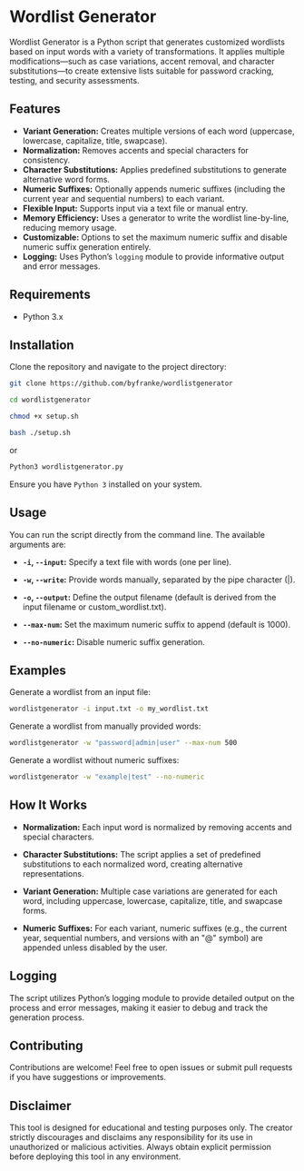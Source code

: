 # Wordlist Generator

Wordlist Generator is a Python script that generates customized wordlists based on input words with a variety of transformations. It applies multiple modifications—such as case variations, accent removal, and character substitutions—to create extensive lists suitable for password cracking, testing, and security assessments.

## Features

- **Variant Generation:** Creates multiple versions of each word (uppercase, lowercase, capitalize, title, swapcase).
- **Normalization:** Removes accents and special characters for consistency.
- **Character Substitutions:** Applies predefined substitutions to generate alternative word forms.
- **Numeric Suffixes:** Optionally appends numeric suffixes (including the current year and sequential numbers) to each variant.
- **Flexible Input:** Supports input via a text file or manual entry.
- **Memory Efficiency:** Uses a generator to write the wordlist line-by-line, reducing memory usage.
- **Customizable:** Options to set the maximum numeric suffix and disable numeric suffix generation entirely.
- **Logging:** Uses Python’s `logging` module to provide informative output and error messages.

## Requirements

- Python 3.x

## Installation

Clone the repository and navigate to the project directory:

```bash
git clone https://github.com/byfranke/wordlistgenerator
```
```bash
cd wordlistgenerator
```
```bash
chmod +x setup.sh
```
```bash
bash ./setup.sh
```
or 
```bash
Python3 wordlistgenerator.py
```

Ensure you have `Python 3` installed on your system.

## Usage
You can run the script directly from the command line. The available arguments are:

- **`-i`, `--input`:** Specify a text file with words (one per line).

- **`-w`, `--write`:** Provide words manually, separated by the pipe character (|).

- **`-o`, `--output`:** Define the output filename (default is derived from the input filename or custom_wordlist.txt).

- **`--max-num`:** Set the maximum numeric suffix to append (default is 1000).

- **`--no-numeric`:** Disable numeric suffix generation.

## Examples

Generate a wordlist from an input file:
```bash
wordlistgenerator -i input.txt -o my_wordlist.txt
```
Generate a wordlist from manually provided words:
```bash
wordlistgenerator -w "password|admin|user" --max-num 500
```
Generate a wordlist without numeric suffixes:
```bash
wordlistgenerator -w "example|test" --no-numeric
```

## How It Works

- **Normalization:** Each input word is normalized by removing accents and special characters.

- **Character Substitutions:** The script applies a set of predefined substitutions to each normalized word, creating alternative representations.

- **Variant Generation:** Multiple case variations are generated for each word, including uppercase, lowercase, capitalize, title, and swapcase forms.

- **Numeric Suffixes:** For each variant, numeric suffixes (e.g., the current year, sequential numbers, and versions with an "@" symbol) are appended unless disabled by the user.

## Logging
The script utilizes Python’s logging module to provide detailed output on the process and error messages, making it easier to debug and track the generation process.

## Contributing
Contributions are welcome! Feel free to open issues or submit pull requests if you have suggestions or improvements.

## Disclaimer
This tool is designed for educational and testing purposes only. The creator strictly discourages and disclaims any responsibility for its use in unauthorized or malicious activities. Always obtain explicit permission before deploying this tool in any environment.
